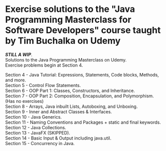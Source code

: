 # Exercise solutions to the "Java Programming Masterclass for Software Developers" course taught by Tim Buchalka on Udemy
***STILL A WIP***.    
Solutions to the Java Programming Masterclass on Udemy.  
Exercise problems begin at Section 4.  

Section 4 - Java Tutorial: Expressions, Statements, Code blocks, Methods, and more.   
Section 5 - Control Flow Statements.  
Section 6 - OOP Part 1: Classes, Constructors, and Inheritance.  
Section 7 - OOP Part 2: Composition, Encapsulation, and Polymorphism. (Has no exercises)  
Section 8 - Arrays, Java inbuilt Lists, Autoboxing, and Unboxing.  
Section 9 - Inner and Abstract Classes & Interfaces.  
Section 10 - Java Generics.  
Section 11 - Naming Conventions and Packages + static and final keywords.  
Section 12 - Java Collections.  
Section 13 - JavaFX (SKIPPED).  
Section 14 - Basic Input & Output including java.util.  
Section 15 - Concurrency in Java.  
